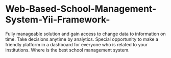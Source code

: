 # Web-Based-School-Management-System-Yii-Framework-
Fully manageable solution and gain access to change data to information on time. Take decisions anytime by analytics. Special opportunity to make a friendly platform in a dashboard for everyone who is related to your institutions. Where is the best school management system.

